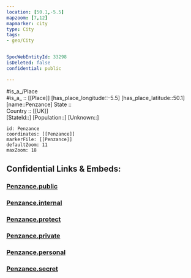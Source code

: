 ```yaml
---
location: [50.1,-5.5] 
mapzoom: [7,12] 
mapmarker: city 
type: City
tags:
- geo/City


SpocWebEntityId: 33298
isDeleted: false
confidential: public

---
```

#is_a_/Place  
#is_a_ :: [[Place]] 
[has_place_longitude::-5.5] 
[has_place_latitude::50.1] 
[name::Penzance] 
State ::  
Country :: [[UK]]  
[StateId::] 
[Population::] 
[Unknown::] 


```leaflet
id: Penzance
coordinates: [[Penzance]] 
markerFile: [[Penzance]] 
defaultZoom: 11 
maxZoom: 18
```


## Confidential Links & Embeds: 

### [Penzance.public](/_public/\Earth\Continent\Europe\Europe~North\UK\England\Regions~England\South_West_England\Cornwall\cities~CornwallPenzance.public.md) 

### [Penzance.internal](/_internal/\Earth\Continent\Europe\Europe~North\UK\England\Regions~England\South_West_England\Cornwall\cities~CornwallPenzance.internal.md) 

### [Penzance.protect](/_protect/\Earth\Continent\Europe\Europe~North\UK\England\Regions~England\South_West_England\Cornwall\cities~CornwallPenzance.protect.md) 

### [Penzance.private](/_private/\Earth\Continent\Europe\Europe~North\UK\England\Regions~England\South_West_England\Cornwall\cities~CornwallPenzance.private.md) 

### [Penzance.personal](/_personal/\Earth\Continent\Europe\Europe~North\UK\England\Regions~England\South_West_England\Cornwall\cities~CornwallPenzance.personal.md) 

### [Penzance.secret](/_secret/\Earth\Continent\Europe\Europe~North\UK\England\Regions~England\South_West_England\Cornwall\cities~CornwallPenzance.secret.md)

